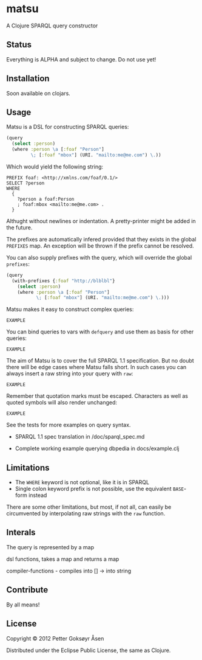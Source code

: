 # matsu

A Clojure SPARQL query constructor

## Status

Everything is ALPHA and subject to change. Do not use yet!

## Installation

Soon available on clojars.

## Usage

Matsu is a DSL for constructing SPARQL queries:

```clojure
(query
  (select :person)
  (where :person \a [:foaf "Person"]
         \; [:foaf "mbox"] (URI. "mailto:me@me.com") \.))
```

Which would yield the following string:

```sparql
PREFIX foaf: <http://xmlns.com/foaf/0.1/>
SELECT ?person
WHERE
  {
    ?person a foaf:Person
    ; foaf:mbox <mailto:me@me.com> .
  }
```

Althught without newlines or indentation. A pretty-printer might be added in the future.

The prefixes are automatically infered provided that they exists in the global `PREFIXES` map. An exception will be thrown if the prefix cannot be resolved.

You can also supply prefixes with the query, which will override the global `prefixes`:

```clojure
(query
  (with-prefixes {:foaf "http://blblbl"}
    (select :person)
    (where :person \a [:foaf "Person"]
           \; [:foaf "mbox"] (URI. "mailto:me@me.com") \.)))
```

Matsu makes it easy to construct complex queries:

    EXAMPLE

You can bind queries to vars with `defquery` and use them as basis for other queries:

    EXAMPLE

The aim of Matsu is to cover the full SPARQL 1.1 specification. But no doubt there will be edge cases where Matsu falls short. In such cases you can always insert a raw string into your query with `raw`:

    EXAMPLE

Remember that quotation marks must be escaped. Characters as well as quoted symbols will also render unchanged:

    EXAMPLE

See the tests for more examples on query syntax.

+ SPARQL 1.1 spec translation in /doc/sparql_spec.md

+ Complete working example querying dbpedia in docs/example.clj

## Limitations
* The `WHERE` keyword is not optional, like it is in SPARQL
* Single colon keyword prefix is not possible, use the equivalent `BASE`-form instead

There are some other limitations, but most, if not all, can easily be circumvented by interpolating raw strings with the `raw` function.

## Interals

The query is represented by a map

dsl functions, takes a map and returns a map

compiler-functions - compiles into []
-> into string


## Contribute

By all means!

## License

Copyright © 2012 Petter Goksøyr Åsen

Distributed under the Eclipse Public License, the same as Clojure.
